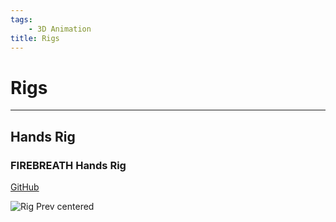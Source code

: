```yaml
---
tags:
    - 3D Animation
title: Rigs
---
```


# Rigs

___

## Hands Rig

### FIREBREATH Hands Rig

[GitHub](https://github.com/firebreath1001/Stalker-Hand-Rig)

![Rig Prev centered](assets/images/FIREBREATH-rig-preview.png)
